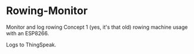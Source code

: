 # Rowing-Monitor
Monitor and log rowing Concept 1 (yes, it's that old) rowing machine usage with an ESP8266.

Logs to ThingSpeak.
